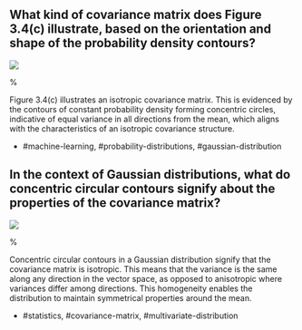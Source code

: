## What kind of covariance matrix does Figure 3.4(c) illustrate, based on the orientation and shape of the probability density contours?

![](https://cdn.mathpix.com/cropped/2024_05_13_21e07f2f44c90a145f10g-1.jpg?height=315&width=303&top_left_y=214&top_left_x=1338)

%

Figure 3.4(c) illustrates an isotropic covariance matrix. This is evidenced by the contours of constant probability density forming concentric circles, indicative of equal variance in all directions from the mean, which aligns with the characteristics of an isotropic covariance structure.

- #machine-learning, #probability-distributions, #gaussian-distribution

## In the context of Gaussian distributions, what do concentric circular contours signify about the properties of the covariance matrix?

![](https://cdn.mathpix.com/cropped/2024_05_13_21e07f2f44c90a145f10g-1.jpg?height=315&width=303&top_left_y=214&top_left_x=1338)

%

Concentric circular contours in a Gaussian distribution signify that the covariance matrix is isotropic. This means that the variance is the same along any direction in the vector space, as opposed to anisotropic where variances differ among directions. This homogeneity enables the distribution to maintain symmetrical properties around the mean.

- #statistics, #covariance-matrix, #multivariate-distribution